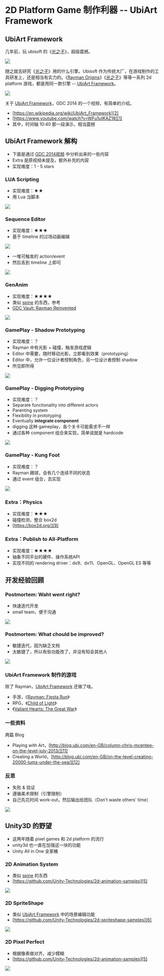 # 2D Platform Game 制作利器 -- UbiArt Framework


## UbiArt Framework

几年前，玩 ubisoft 的《[光之子][3]》，超级震撼。

![](images/2019_03_10_ubiart_framework/child_of_light.png)

随之就去研究《[光之子][3]》用的什么引擎。Ubisoft 作为传统大厂，在游戏制作的工具研发上，还是相当有实力的。《[Rayman Origins][4]》《[光之子][3]》等等一系列 2d platform 游戏，都是用同一款引擎 -- [UbiArt Framework][2]。

![](images/2019_03_10_ubiart_framework/ubiart_logo.png)

关于 [UbiArt Framework][2]，GDC 2014 的一个视频，有简单的介绍。

 * [https://en.wikipedia.org/wiki/UbiArt_Framework][2]
 * [https://www.youtube.com/watch?v=WFu1utKAZ18][1]
 * 其中，时间轴 10:40 那一段演示，相当震撼


## UbiArt Framework 解构

 * 下面是通过 [GDC 2014视频][1] 中分析出来的一些内容
 * Extra 是原视频未提及，额外补充的内容
 * 实现难度：1 - 5 stars


### LUA Scripting

 * 实现难度：★★
 * 用 Lua 当脚本

![](images/2019_03_10_ubiart_framework/ubiart_lua_scripting.png)


### Sequence Editor

 * 实现难度：★★★
 * 基于 timeline 的过场动画编辑

![](images/2019_03_10_ubiart_framework/ubiart_sequence_editor_01.png)

 * 一堆可触发的 action/event
 * 然后丢到 timeline 上即可

![](images/2019_03_10_ubiart_framework/ubiart_sequence_editor_02.png)


### GenAnim

 * 实现难度：★★★★
 * 类似 [spine][7] 的东西，参考
 * [GDC Vault: Rayman Reinvented][8]

![](images/2019_03_10_ubiart_framework/ubiart_genanim.png)


### GamePlay - Shadow Prototyping

 * 实现难度：？
 * Rayman 中有光影 + 碰撞，触发游戏逻辑
 * Editor 中需要，随时移动光影，立即看到效果（prototyping）
 * Editor 中，允许一位设计者控制角色，另一位设计者控制 shadow
 * 所见即所得

![](images/2019_03_10_ubiart_framework/ubiart_shadow_prototyping.png)


### GamePlay - Digging Prototyping

 * 实现难度：？
 * Separate functionality into different actors
 * Parenting system
 * Flexibility in prototyping
 * Eventually **integrate component**
 * digging 这种 gameplay，各个关卡可能需求不一样
 * 通过各种 component 组合来实现，简单说就是 hardcode

![](images/2019_03_10_ubiart_framework/ubiart_digging_prototyping.png)


### GamePlay - Kung Foot

 * 实现难度：？
 * Rayman 踢球，会有几个连续不同的状态
 * 通过 event 组合，去实现

![](images/2019_03_10_ubiart_framework/ubiart_kung_foot.png)


### Extra：Physics

 * 实现难度：★★★
 * 碰撞检测，整合 box2d
 * [https://box2d.org/][9]


### Extra：Publish to All-Platform

 * 实现难度：★★★★
 * 抽象不同平台的硬件、操作系统API
 * 实现不同的 rendering driver：dx9、dx11、OpenGL、OpenGL ES 等等


## 开发经验回顾


### Postmortem: Waht went right?

 * 快速迭代开发
 * small team，便于沟通

![](images/2019_03_10_ubiart_framework/postmortem_went_right.png)


### Postmortem: What chould be improved?

 * 敏捷迭代，因为缺乏文档
 * 太敏捷了，所以有些功能改了，并没有知会其他人

![](images/2019_03_10_ubiart_framework/postmortem_to_improved.png)


### UbiArt Framework 制作的游戏

除了 Rayman，[UbiArt Framework][2] 还做了啥。

 * 手游，《[Rayman: Fiesta Run][10]》
 * RPG，《[Child of Light][3]》
 * 《[Valiant Hearts: The Great War][13]》


### 一些资料

两篇 Blog

 * Playing with Art，[http://blog.ubi.com/en-GB/column-chris-mcentee-on-the-level-july-2013/][11]
 * Creating a World，[http://blog.ubi.com/en-GB/on-the-level-creating-20000-lums-under-the-sea/][12]


### 反思

 * 失败 & 验证
 * 遵循美术限制（引擎限制）
 * 自己先花时间 work-out，然后输出给团队（Don't waste others' time）

![](images/2019_03_10_ubiart_framework/ubiart_thoughts.png)


## Unity3D 的野望

 * 这两年随着 pixel games 和 2d platform 的流行
 * unity3d 也一直在加强这一块的功能
 * Unity All in One 全家桶


### 2D Animation System

 * 类似 [spine][7] 的东西
 * [https://github.com/Unity-Technologies/2d-animation-samples][5]

![](images/2019_03_10_ubiart_framework/unity-2d-animation-system.gif)


### 2D SpriteShape

 * 类似 [UbiArt Framework][2] 中的场景编辑功能
 * [https://github.com/Unity-Technologies/2d-spriteshape-samples][6]

![](images/2019_03_10_ubiart_framework/unity-2d-sprite-shape.gif)


### 2D Pixel Perfect

 * 根据像素做对齐，减少模糊
 * [https://github.com/Unity-Technologies/2d-animation-samples][5]

![](images/2019_03_10_ubiart_framework/unity-2d-pixel-perfect.gif)


[1]:https://www.youtube.com/watch?v=WFu1utKAZ18
[2]:https://en.wikipedia.org/wiki/UbiArt_Framework
[3]:https://en.wikipedia.org/wiki/Child_of_Light
[4]:https://en.wikipedia.org/wiki/Rayman_Origins
[5]:https://github.com/Unity-Technologies/2d-animation-samples
[6]:https://github.com/Unity-Technologies/2d-spriteshape-samples
[7]:http://en.esotericsoftware.com/
[8]:https://www.youtube.com/watch?v=p-8eNkUCvnw
[9]:https://box2d.org/
[10]:https://play.google.com/store/apps/details?id=com.ubisoft.rayman.fiestarun&hl=en
[11]:http://blog.ubi.com/en-GB/column-chris-mcentee-on-the-level-july-2013/
[12]:http://blog.ubi.com/en-GB/on-the-level-creating-20000-lums-under-the-sea/
[13]:https://en.wikipedia.org/wiki/Valiant_Hearts:_The_Great_War
